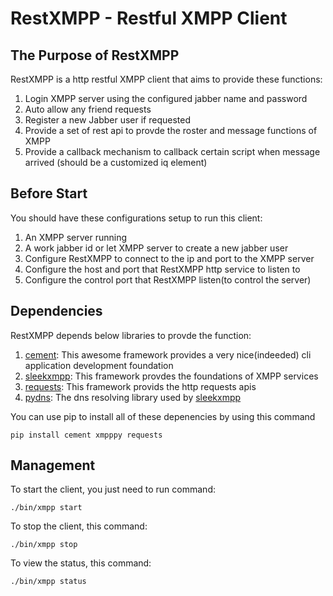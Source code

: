 # RestXMPP - Restful XMPP Client

## The Purpose of RestXMPP

RestXMPP is a http restful XMPP client that aims to provide these functions:

1. Login XMPP server using the configured jabber name and password
2. Auto allow any friend requests
3. Register a new Jabber user if requested
4. Provide a set of rest api to provde the roster and message functions of XMPP
5. Provide a callback mechanism to callback certain script when message arrived (should be a customized iq element) 

## Before Start

You should have these configurations setup to run this client:

1. An XMPP server running
2. A work jabber id or let XMPP server to create a new jabber user
3. Configure RestXMPP to connect to the ip and port to the XMPP server
4. Configure the host and port that RestXMPP http service to listen to
5. Configure the control port that RestXMPP listen(to control the server)

## Dependencies

RestXMPP depends below libraries to provde the function:

1. [cement](http://builtoncement.com/): This awesome framework provides a very nice(indeeded) cli application development foundation
2. [sleekxmpp](https://github.com/fritzy/SleekXMPP): This framework provdes the foundations of XMPP services
3. [requests](http://docs.python-requests.org/en/latest/index.html): This framework provids the http requests apis
4. [pydns](http://pydns.sourceforge.net/): The dns resolving library used by [sleekxmpp](https://github.com/fritzy/SleekXMPP)

You can use pip to install all of these depenencies by using this command
    
    pip install cement xmpppy requests

## Management

To start the client, you just need to run command:
    
    ./bin/xmpp start

To stop the client, this command:
    
    ./bin/xmpp stop

To view the status, this command:

    ./bin/xmpp status
